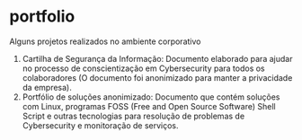 # portfolio
Alguns projetos realizados no ambiente corporativo
1. Cartilha de Segurança da Informação: Documento elaborado para ajudar no processo de conscientização em Cybersecurity para todos os colaboradores (O documento foi anonimizado para manter a privacidade da empresa).
2. Portfólio de soluções anonimizado: Documento que contém soluções com Linux, programas FOSS (Free and Open Source Software) Shell Script e outras tecnologias para resolução de problemas de Cybersecurity e monitoração de serviços.
